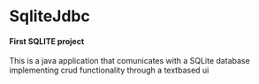 # SqliteJdbc
#### First SQLITE project
This is a java application that comunicates with a SQLite database implementing crud functionality through a textbased ui
